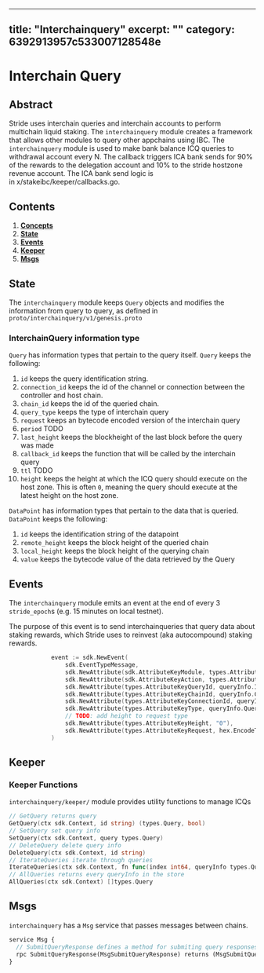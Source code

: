 ***

## title: "Interchainquery"&#xA;excerpt: ""&#xA;category: 6392913957c533007128548e

<!--
order: 0
title: "Epochs Overview"
parent:
  title: "epochs"
-->

# Interchain Query

## Abstract

Stride uses interchain queries and interchain accounts to perform multichain
liquid staking. The `interchainquery` module creates a framework that allows
other modules to query other appchains using IBC. The `interchainquery` module
is used to make bank balance ICQ queries to withdrawal account every N. The
callback triggers ICA bank sends for 90% of the rewards to the delegation
account and 10% to the stride hostzone revenue account. The ICA bank send logic
is in x/stakeibc/keeper/callbacks.go.

## Contents

1. **[Concepts](#concepts)**
2. **[State](#state)**
3. **[Events](#events)**
4. **[Keeper](#keeper)**
5. **[Msgs](#msgs)**

## State

The `interchainquery` module keeps `Query` objects and modifies the information
from query to query, as defined in `proto/interchainquery/v1/genesis.proto`

### InterchainQuery information type

`Query` has information types that pertain to the query itself. `Query` keeps
the following:

1. `id` keeps the query identification string.
2. `connection_id` keeps the id of the channel or connection between the
   controller and host chain.
3. `chain_id` keeps the id of the queried chain.
4. `query_type` keeps the type of interchain query
5. `request` keeps an bytecode encoded version of the interchain query
6. `period` TODO
7. `last_height` keeps the blockheight of the last block before the query was
   made
8. `callback_id` keeps the function that will be called by the interchain query
9. `ttl` TODO
10. `height` keeps the height at which the ICQ query should execute on the host
    zone. This is often `0`, meaning the query should execute at the latest
    height on the host zone.

`DataPoint` has information types that pertain to the data that is queried.
`DataPoint` keeps the following:

1. `id` keeps the identification string of the datapoint
2. `remote_height` keeps the block height of the queried chain
3. `local_height` keeps the block height of the querying chain
4. `value` keeps the bytecode value of the data retrieved by the Query

## Events

The `interchainquery` module emits an event at the end of every 3
`stride_epoch`s (e.g. 15 minutes on local testnet).

The purpose of this event is to send interchainqueries that query data about
staking rewards, which Stride uses to reinvest (aka autocompound) staking
rewards.

```go
			event := sdk.NewEvent(
				sdk.EventTypeMessage,
				sdk.NewAttribute(sdk.AttributeKeyModule, types.AttributeValueCategory),
				sdk.NewAttribute(sdk.AttributeKeyAction, types.AttributeValueQuery),
				sdk.NewAttribute(types.AttributeKeyQueryId, queryInfo.Id),
				sdk.NewAttribute(types.AttributeKeyChainId, queryInfo.ChainId),
				sdk.NewAttribute(types.AttributeKeyConnectionId, queryInfo.ConnectionId),
				sdk.NewAttribute(types.AttributeKeyType, queryInfo.QueryType),
				// TODO: add height to request type
				sdk.NewAttribute(types.AttributeKeyHeight, "0"),
				sdk.NewAttribute(types.AttributeKeyRequest, hex.EncodeToString(queryInfo.Request)),
			)
```

## Keeper

### Keeper Functions

`interchainquery/keeper/` module provides utility functions to manage ICQs

```go
// GetQuery returns query
GetQuery(ctx sdk.Context, id string) (types.Query, bool)
// SetQuery set query info
SetQuery(ctx sdk.Context, query types.Query)
// DeleteQuery delete query info
DeleteQuery(ctx sdk.Context, id string)
// IterateQueries iterate through queries
IterateQueries(ctx sdk.Context, fn func(index int64, queryInfo types.Query) (stop bool))
// AllQueries returns every queryInfo in the store
AllQueries(ctx sdk.Context) []types.Query
```

## Msgs

`interchainquery` has a `Msg` service that passes messages between chains.

```protobuf
service Msg {
  // SubmitQueryResponse defines a method for submiting query responses.
  rpc SubmitQueryResponse(MsgSubmitQueryResponse) returns (MsgSubmitQueryResponseResponse)
}
```
